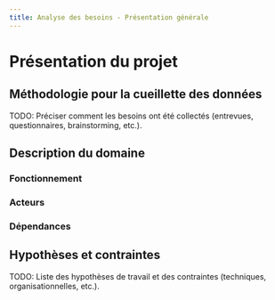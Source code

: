 ```yaml
---
title: Analyse des besoins - Présentation générale
---
```


# Présentation du projet

## Méthodologie pour la cueillette des données

TODO: Préciser comment les besoins ont été collectés (entrevues, questionnaires, brainstorming, etc.).

## Description du domaine

### Fonctionnement

### Acteurs

### Dépendances

## Hypothèses et contraintes

TODO: Liste des hypothèses de travail et des contraintes (techniques, organisationnelles, etc.).